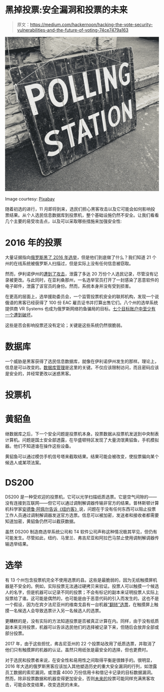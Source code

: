 # 黑掉投票:安全漏洞和投票的未来

> 原文：<https://medium.com/hackernoon/hacking-the-vote-security-vulnerabilities-and-the-future-of-voting-74ce7479a163>

![](img/d18cc1f194c5e2657c05ffcd53134476.png)

Image courtesy: [Pixabay](https://pixabay.com/en/polling-station-poll-election-day-2643466/)

随着初选的进行，11 月即将到来，选民们担心黑客攻击以及它可能会如何影响投票结果。从个人选民信息数据库到投票机，整个基础设施仍然不安全。让我们看看几个主要的易受攻击点，以及可以采取哪些措施来加强安全性:

# 2016 年的投票

大量证据指向[俄罗斯黑了 2016 年选举](https://www.cnn.com/2016/12/26/us/2016-presidential-campaign-hacking-fast-facts/index.html)，但是他们到底做了什么？我们知道 21 个州的在线系统被俄罗斯人扫描过，但是实际上没有任何信息被窃取。

然而，伊利诺伊州的[遭到了攻击](https://edition.cnn.com/2016/08/29/politics/hackers-breach-illinois-arizona-election-systems/)，泄露了多达 20 万份个人选民记录，尽管没有记录被更改。与此同时，在亚利桑那州，一名选举官员打开了一封感染了恶意软件的电子邮件，泄露了该官员的身份。然而，系统本身并没有受到损害。

在更高的层面上，选举援助委员会，一个监管投票机安全的联邦机构，发现一个说俄语的黑客已经获得了 100 份 EAC 雇员证书并打算出售它们。八个州的选举系统提供商 VR Systems 也成为俄罗斯网络钓鱼骗局的目标。[七个目标账户中至少有一个遭到破坏](https://theintercept.com/2017/06/05/top-secret-nsa-report-details-russian-hacking-effort-days-before-2016-election/)。

这些是否会影响投票还没有定论；关键是这些系统仍然很脆弱。

# 数据库

一个威胁是黑客获得了选民信息数据库，就像在伊利诺伊州发生的那样。理论上，信息是可以改变的。[数据库管理](https://businessdegrees.uab.edu/resources/articles/area-of-interest-database-management-vs-project-management/)是这里的关键。不仅应该限制访问，而且密码应该是安全的，并经常更改以迷惑黑客。

# 投票机

# 黄貂鱼

继数据库之后，下一个安全问题是投票机本身。投票数据从投票机发送到中央制表计算机。问题是国土安全部透露，在华盛顿特区发现了大量流氓黄貂鱼，手机模拟器。他们不知道谁在操作这些设备。

黄貂鱼可以通过模仿手机信号塔来截取结果。结果可能会被改变，使投票偏向某个候选人或某项法案。

# DS200

DS200 是一种受欢迎的投票机，它可以光学扫描纸质选票。它是空气间隙的——没有连接到互联网——但它可以通过调制解调器传输非官方的结果。普林斯顿计算机科学家[安德鲁·阿佩尔告诉《纽约客》](https://www.washingtonpost.com/news/inspired-life/wp/2018/06/27/this-adopted-woman-scoured-the-country-for-the-sister-she-never-met-only-to-discover-she-literally-lived-next-door/?sw_bypass=true&utm_term=.646fa0ed2e72)说，问题在于没有任何东西可以阻止投票工作人员通过调制解调器发送官方选票。信息可以被加密，发送者和接收者都需要知道加密，黄貂鱼仍然可以截获数据。

虽然 DS200 制造商选举系统公司和 T4 软件公司声称这种情况极其罕见，但仍有可能发生。尽管如此，纽约、马里兰、弗吉尼亚和阿拉巴马禁止使用调制解调器传输选举结果。

# 选举

有 13 个州包含投票机完全不使用选票的县。这些是最脆弱的，因为无纸触摸屏机器是不安全的。例如，实际投票无法通过硬拷贝来验证。投票人可以触摸一个候选人的名字，但是机器可以记录不同的投票；不会有标记的副本来证明投票人实际上投票给了谁。这可能是偶然的，也可能是由于恶意代码的引入而发生的。这也不是一个假设，因为在宾夕法尼亚州的维南戈县有一台机器[“翻转”选票](https://www.nytimes.com/2018/02/21/magazine/the-myth-of-the-hacker-proof-voting-machine.html)，在触摸屏上触摸一名候选人会导致选票计入另一名候选人的选票。

更糟糕的是，没有实际的方法知道投票是否被真正计算在内。同样，由于没有纸质副本来支持投票，机器可以告诉选民他们的选择被记录下来，但随后会放弃全部或部分投票。

2017 年，由于这些担忧，弗吉尼亚州的 22 个投票站改用了纸质选票，并取消了他们只有触摸屏的机器的认证。虽然只用纸张是最安全的选择，但也更费时。

对于选民和投票者来说，在安全性和易用性之间取得平衡是很棘手的。很明显，2016 年大选的俄罗斯黑客应该加入其他塑造历史的重大安全漏洞的行列，如泄露员工数据的索尼漏洞，或泄露 4000 万份信用卡和借记卡记录的目标数据漏洞。然而，除非投票数据和机器变得更加安全，否则[未来的](https://hackernoon.com/tagged/future)投票可能同样充满黑客攻击，可能会改变结果，改变选民的未来。